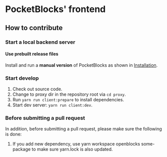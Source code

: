 # PocketBlocks' frontend

## How to contribute

### Start a local backend server

#### Use prebuilt release files

Install and run a **manual version** of PocketBlocks as shown in [Installation](../docs/Installation.md).

### Start develop

1. Check out source code.
2. Change to proxy dir in the repository root via `cd proxy`.
3. Run `yarn run client:prepare` to install dependencies.
4. Start dev server: `yarn run client:dev`.

### Before submitting a pull request

In addition, before submitting a pull request, please make sure the following is done:

1. If you add new dependency, use yarn workspace openblocks some-package to make sure yarn.lock is also updated.
